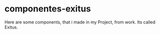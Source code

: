 # componentes-exitus
Here are some components, that i made in my Project, from work. Its called Exitus.
